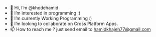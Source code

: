 - 👋 Hi, I’m @khodehamid
- 👀 I’m interested in programming :)
- 🌱 I’m currently Working Programming :)
- 💞️ I’m looking to collaborate on Cross Platform Apps.
- 📫 How to reach me ? just send email to hamidkhajeh77@gmail.com

<!---
khodehamid/khodehamid is a ✨ special ✨ repository because its `README.md` (this file) appears on your GitHub profile.
You can click the Preview link to take a look at your changes.
--->
